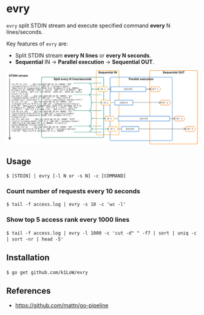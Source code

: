 # evry

`evry` split STDIN stream and execute specified command **every** N lines/seconds.

Key features of `evry` are:

- Split STDIN stream **every N lines** or **every N seconds**.
- **Sequential** IN -> **Parallel execution** -> **Sequential OUT**.

![img](evry.png)

## Usage

``` console
$ [STDIN] | evry [-l N or -s N] -c [COMMAND]
```

### Count number of requests every 10 seconds

``` console
$ tail -f access.log | evry -s 10 -c 'wc -l'
```

### Show top 5 access rank every 1000 lines

``` console
$ tail -f access.log | evry -l 1000 -c 'cut -d" " -f7 | sort | uniq -c | sort -nr | head -5'
```

## Installation

```console
$ go get github.com/k1LoW/evry
```

## References

- https://github.com/mattn/go-pipeline
